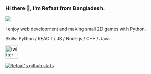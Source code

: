 ### Hi there 👋, I'm Refaat from Bangladesh. 
![](https://pbs.twimg.com/profile_banners/1212402441557118976/1601790951/1080x360)

I enjoy web development and making small 2D games with Python.

Skills: Python / REACT / JS / Node.js / C++ / Java

[<img src='https://cdn.jsdelivr.net/npm/simple-icons@3.0.1/icons/twitter.svg' alt='twitter' height='40'>](https://twitter.com/refaat_stark)  


[![Refaat's github stats](https://github-readme-stats.vercel.app/api?username=refaat31)](https://github.com/anuraghazra/github-readme-stats)
